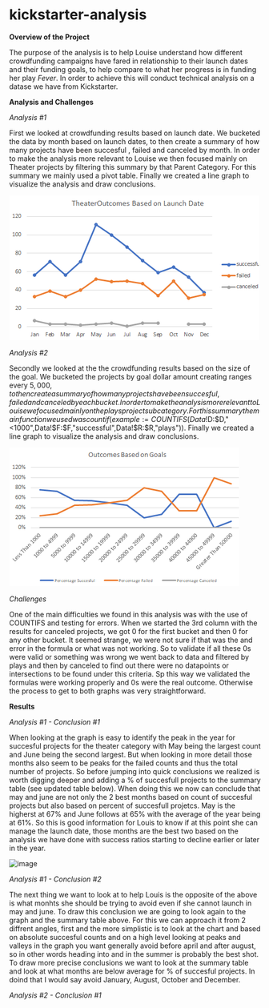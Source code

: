 # kickstarter-analysis

**Overview of the Project**

The purpose of the analysis is to help Louise understand how different crowdfunding campaigns have fared in relationship to their launch dates and their funding goals, to help compare to what her progress is in funding her play *Fever*. In order to achieve this will conduct technical analysis on a datase we have from Kickstarter.

**Analysis and Challenges**

*Analysis #1*

First we looked at crowdfunding results based on launch date. We bucketed the data by month based on launch dates, to then create a summary of how many projects have been succesful , failed and canceled by month. In order to make the analysis more relevant to Louise we then focused mainly on Theater projects by filtering this summary by that Parent Category. For this summary we mainly used a pivot table. Finally we created a line graph to visualize the analysis and draw conclusions. 

![First Graph](https://github.com/lladosvi/kickstarter-analysis/blob/main/Theater_Outcomes_vs_Launch.png)

*Analysis #2*

Secondly we looked at the the crowdfunding results based on the size of the goal. We bucketed the projects by goal dollar amount creating ranges every $5,000, to then create a summary of how many projects have been succesful , failed and canceled by each bucket. In order to make the analysis more relevant to Louise we focused mainly on the plays project subcategory. For this summary the main function we used was countif (example:=COUNTIFS(Data!$D:$D,"<1000",Data!$F:$F,"successful",Data!$R:$R,"plays")). Finally we created a line graph to visualize the analysis and draw conclusions. 

![Second Graph](https://github.com/lladosvi/kickstarter-analysis/blob/main/Outcomes_vs_Goals.png)

*Challenges*

One of the main difficulties we found in this analysis was with the use of COUNTIFS and testing for errors. When we started the 3rd column with the results for canceled projects, we got 0 for the first bucket and then 0 for any other bucket. It seemed strange, we were not sure if that was the and error in the formula or what was not working. So to validate if all these 0s were valid or something was wrong we went back to data and filtered by plays and then by canceled to find out there were no datapoints or intersections to be found under this criteria. Sp this way we validated the formulas were working properly and 0s were the real outcome. Otherwise the process to get to both graphs was very straightforward.

**Results**

*Analysis #1 - Conclusion #1*

When looking at the graph is easy to identify the peak in the year for succesful projects for the theater category with May being the largest count and June being the second largest. But when looking in more detail those months also seem to be peaks for the failed counts and thus the total number of projects. So before jumping into quick conclusions we realized is worth digging deeper and adding a % of succesfull projects to the summary table (see updated table below). When doing this we now can conclude that may and june are not only the 2 best months based on count of succesful projects but also based on percent of succesfull projetcs. May is the higherst at 67% and June follows at 65% with the average of the year being at 61%. So this is good information for Louis to know if at this point she can manage the launch date, those months are the best two based on the analysis we have done with success ratios starting to decline earlier or later in the year.

![image](https://user-images.githubusercontent.com/96096924/146431954-3a4e8ae5-cf34-4509-bcd1-f9b0452d2d64.png)

*Analysis #1 - Conclusion #2*

The next thing we want to look at to help Louis is the opposite of the above is what monhts she should be trying to avoid even if she cannot launch in may and june. To draw this conclusion we are going to look again to the graph and the summary table above. For this we can approach it from 2 diffrent angles, first and the more simplistic is to look at the chart and based on absolute succesful counts and on a high level looking at peaks and valleys in the graph you want generally avoid before april and after august, so in other words heading into and in the summer is probably the best shot. To draw more precise conclusions we want to look at the summary table and look at what months are below average for % of succesful projects. In doind that I would say avoid January, August, October and December. 

*Analysis #2 - Conclusion #1*


